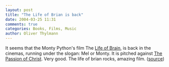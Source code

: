 ```yaml
---
layout: post
title: "The Life of Brian is back"
date: 2004-03-25 11:31
comments: true
categories: Books, Films, Music
author: Oliver Thylmann
---
```



It seems that the Monty Python's film The [Life of Brain](http://www.imdb.com/title/tt0079470/), is back in the cinemas, running under the slogan: Mel or Monty. It is pitched against [The Passion of Christ](http://www.imdb.com/title/tt0335345/). Very good. The life of brian rocks, amazing film. ([source](http://www.netzeitung.de/entertainment/movie/279097.html))


